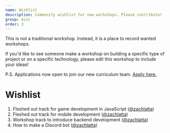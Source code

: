 ```yaml
---
name: Wishlist
description: Community wishlist for new workshops. Please contribute!
group: misc
order: 3
---
```


This is not a traditional workshop. Instead, it is a place to record wanted workshops.

If you'd like to see someone make a workshop on building a specific type of project or on a specific technology, please edit this workshop to include your ideas!

P.S. Applications now open to join our new curriculum team. [Apply here.](https://goo.gl/forms/uJVeDz4KGaRSZgVo1)

# Wishlist

1. Fleshed out track for game development in JavaScript ([@zachlatta](https://github.com/zachlatta))
2. Fleshed out track for mobile development ([@zachlatta](https://github.com/zachlatta))
3. Workshop track to introduce backend development ([@zachlatta](https://github.com/zachlatta))
4. How to make a Discord bot ([@zachlatta](https://github.com/zachlatta))
